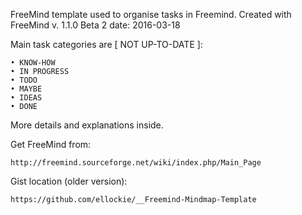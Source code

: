 FreeMind template used to organise tasks in Freemind.
Created with FreeMind v. 1.1.0 Beta 2
date: 2016-03-18

Main task categories are [ NOT UP-TO-DATE ]:

    • KNOW-HOW
    • IN PROGRESS
    • TODO
    • MAYBE
    • IDEAS
    • DONE

More details and explanations inside.

Get FreeMind from:

    http://freemind.sourceforge.net/wiki/index.php/Main_Page

Gist location (older version):

    https://github.com/ellockie/__Freemind-Mindmap-Template